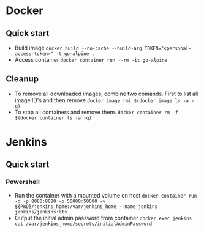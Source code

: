 # Docker
## Quick start
* Build image ```docker build --no-cache --build-arg TOKEN="<personal-access-token>" -t go-alpine .``` 
* Access container ```docker container run --rm -it go-alpine```

## Cleanup 
* To remove all downloaded images, combine two comands. First to list all image ID's and then remove.```docker image rmi $(docker image ls -a -q)```
* To stop all containers and remove them. ```docker container rm -f $(docker container ls -a -q)```

# Jenkins
## Quick start
### Powershell
* Run the container with a mounted volume on host ```docker container run -d -p 8080:8080 -p 50000:50000 -v ${PWD}/jenkins_home:/var/jenkins_home --name jenkins jenkins/jenkins:lts```
* Output the initial admin password from container ```docker exec jenkins cat /var/jenkins_home/secrets/initialAdminPassword```

